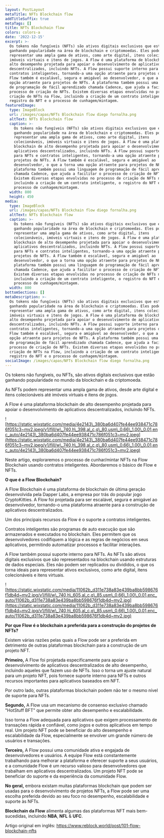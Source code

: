```yaml
---
layout: PostLayout
metaTitle: NFTs Blockchain flow
addTitleSuffix: true
metaTags: []
title: NFTs Blockchain flow
colors: colors-a
date: '2022-12-15'
excerpt: >-
  Os tokens não fungíveis (NFTs) são ativos digitais exclusivos que estão
  ganhando popularidade na área de blockchain e criptomoedas. Eles podem
  representar uma ampla gama de ativos, como arte digital, itens colecionáveis,
  imóveis virtuais e itens de jogos. A Flow é uma plataforma de blockchain de
  alto desempenho projetada para apoiar o desenvolvimento de aplicativos
  descentralizados, incluindo NFTs. A Flow possui suporte interno para NFTs e
  contratos inteligentes, tornando-a uma opção atraente para projetos de NFTs. A
  Flow também é escalável, segura e amigável ao desenvolvedor, o que a torna uma
  opção atraente para projetos de NFTs. A plataforma também possui uma linguagem
  de programação de fácil aprendizado chamada Cadence, que ajuda a facilitar o
  processo de criação de NFTs. Existem diversas etapas envolvidas no processo de
  criação de NFTs na Flow, incluindo a criação de um contrato inteligente, o
  registro do NFT e o processo de cunhagem/mintagem.
featuredImage:
  type: ImageBlock
  url: /images/capas/NFTs Blockchain flow diego fornalha.png
  altText: NFTs Blockchain flow
  caption: >-
    Os tokens não fungíveis (NFTs) são ativos digitais exclusivos que estão
    ganhando popularidade na área de blockchain e criptomoedas. Eles podem
    representar uma ampla gama de ativos, como arte digital, itens
    colecionáveis, imóveis virtuais e itens de jogos. A Flow é uma plataforma de
    blockchain de alto desempenho projetada para apoiar o desenvolvimento de
    aplicativos descentralizados, incluindo NFTs. A Flow possui suporte interno
    para NFTs e contratos inteligentes, tornando-a uma opção atraente para
    projetos de NFTs. A Flow também é escalável, segura e amigável ao
    desenvolvedor, o que a torna uma opção atraente para projetos de NFTs. A
    plataforma também possui uma linguagem de programação de fácil aprendizado
    chamada Cadence, que ajuda a facilitar o processo de criação de NFTs.
    Existem diversas etapas envolvidas no processo de criação de NFTs na Flow,
    incluindo a criação de um contrato inteligente, o registro do NFT e o
    processo de cunhagem/mintagem.
  width: 800
  height: 450
media:
  type: ImageBlock
  url: /images/capas/NFTs Blockchain flow diego fornalha.png
  altText: NFTs Blockchain flow
  caption: >-
    Os tokens não fungíveis (NFTs) são ativos digitais exclusivos que estão
    ganhando popularidade na área de blockchain e criptomoedas. Eles podem
    representar uma ampla gama de ativos, como arte digital, itens
    colecionáveis, imóveis virtuais e itens de jogos. A Flow é uma plataforma de
    blockchain de alto desempenho projetada para apoiar o desenvolvimento de
    aplicativos descentralizados, incluindo NFTs. A Flow possui suporte interno
    para NFTs e contratos inteligentes, tornando-a uma opção atraente para
    projetos de NFTs. A Flow também é escalável, segura e amigável ao
    desenvolvedor, o que a torna uma opção atraente para projetos de NFTs. A
    plataforma também possui uma linguagem de programação de fácil aprendizado
    chamada Cadence, que ajuda a facilitar o processo de criação de NFTs.
    Existem diversas etapas envolvidas no processo de criação de NFTs na Flow,
    incluindo a criação de um contrato inteligente, o registro do NFT e o
    processo de cunhagem/mintagem.
  width: 800
bottomSections: []
metaDescription: >-
  Os tokens não fungíveis (NFTs) são ativos digitais exclusivos que estão
  ganhando popularidade na área de blockchain e criptomoedas. Eles podem
  representar uma ampla gama de ativos, como arte digital, itens colecionáveis,
  imóveis virtuais e itens de jogos. A Flow é uma plataforma de blockchain de
  alto desempenho projetada para apoiar o desenvolvimento de aplicativos
  descentralizados, incluindo NFTs. A Flow possui suporte interno para NFTs e
  contratos inteligentes, tornando-a uma opção atraente para projetos de NFTs. A
  Flow também é escalável, segura e amigável ao desenvolvedor, o que a torna uma
  opção atraente para projetos de NFTs. A plataforma também possui uma linguagem
  de programação de fácil aprendizado chamada Cadence, que ajuda a facilitar o
  processo de criação de NFTs. Existem diversas etapas envolvidas no processo de
  criação de NFTs na Flow, incluindo a criação de um contrato inteligente, o
  registro do NFT e o processo de cunhagem/mintagem.
socialImage: /images/capas/NFTs Blockchain flow diego fornalha.png
---
```

Os tokens não fungíveis, ou NFTs, são ativos digitais exclusivos que estão ganhando popularidade no mundo da blockchain e da criptomoeda.

As NFTs podem representar uma ampla gama de ativos, desde arte digital e itens colecionáveis até imóveis virtuais e itens de jogos.

A Flow é uma plataforma blockchain de alto desempenho projetada para apoiar o desenvolvimento de aplicativos descentralizados, incluindo NFTs.

![https://static.wixstatic.com/media/4e2143\_380ba6d407fe44ee938471c786f051c3~mv2.jpeg/v1/fill/w\_740,h\_398,al_c,q\_80,usm\_0.66\_1.00\_0.01,enc_auto/4e2143\_380ba6d407fe44ee938471c786f051c3~mv2.jpeg](https://static.wixstatic.com/media/4e2143\_380ba6d407fe44ee938471c786f051c3~mv2.jpeg/v1/fill/w\_740,h\_398,al_c,q\_80,usm\_0.66\_1.00\_0.01,enc_auto/4e2143\_380ba6d407fe44ee938471c786f051c3~mv2.jpeg)

Neste artigo, exploraremos o processo de cunhar/mintar NFTs na Flow Blockchain usando contratos inteligentes. Abordaremos o básico de Flow e NFTs.

**O que é a Flow Blockchain?**

A Flow Blockchain é uma plataforma de blockchain de última geração desenvolvida pela Dapper Labs, a empresa por trás do popular jogo CryptoKitties. A Flow foi projetada para ser escalável, segura e amigável ao desenvolvedor, tornando-o uma plataforma atraente para a construção de aplicativos descentralizados.

Um dos principais recursos da Flow é o suporte a contratos inteligentes.

Contratos inteligentes são programas de auto execução que são armazenados e executados no blockchain. Eles permitem que os desenvolvedores codifiquem a lógica e as regras de negócios em seus aplicativos, permitindo automatizar processos e facilitar interações.

A Flow também possui suporte interno para NFTs. As NFTs são ativos digitais exclusivos que são representados na blockchain usando estruturas de dados especiais. Eles não podem ser replicados ou divididos, o que os torna ideais para representar ativos exclusivos, como arte digital, itens colecionáveis e itens virtuais.

![https://static.wixstatic.com/media/11062b_d311e738a83e439ba8bb598676f1db4d~mv2.jpg/v1/fill/w\_740,h\_605,al_c,q\_85,usm\_0.66\_1.00\_0.01,enc_auto/11062b_d311e738a83e439ba8bb598676f1db4d~mv2.jpg](https://static.wixstatic.com/media/11062b_d311e738a83e439ba8bb598676f1db4d~mv2.jpg/v1/fill/w\_740,h\_605,al_c,q\_85,usm\_0.66\_1.00\_0.01,enc_auto/11062b_d311e738a83e439ba8bb598676f1db4d~mv2.jpg)

**Por que Flow é o blockchain a preferida para a construção do projetos de NFTs?**

Existem várias razões pelas quais a Flow pode ser a preferida em detrimento de outras plataformas blockchain para a construção de um projeto NFT.

**Primeiro,** A Flow foi projetada especificamente para apoiar o desenvolvimento de aplicativos descentralizados de alto desempenho, incluindo aqueles que fazem uso de NFTs. Isso o torna um ajuste natural para um projeto NFT, pois fornece suporte interno para NFTs e outros recursos importantes para aplicativos baseados em NFT.

Por outro lado, outras plataformas blockchain podem não ter o mesmo nível de suporte para NFTs.

**Segundo,** A Flow usa um mecanismo de consenso exclusivo chamado "HotStuff BFT" que permite obter alto desempenho e escalabilidade.

Isso torna a Flow adequada para aplicativos que exigem processamento de transações rápida e confiável, como jogos e outros aplicativos em tempo real. Um projeto NFT pode se beneficiar do alto desempenho e escalabilidade da Flow, especialmente se envolver um grande número de usuários e transações.

**Terceiro,** A Flow possui uma comunidade ativa e engajada de desenvolvedores e usuários. A equipe Flow está constantemente trabalhando para melhorar a plataforma e oferecer suporte a seus usuários, e a comunidade Flow é um recurso valioso para desenvolvedores que trabalham em aplicativos descentralizados. Um projeto NFT pode se beneficiar do suporte e da experiência da comunidade Flow.

**No geral,** embora existam muitas plataformas blockchain que podem ser usadas para o desenvolvimento de projetos NFTs, a Flow pode ser uma escolha preferida devido ao seu foco no desempenho, escalabilidade e suporte às NFTs.

**Blockchain da Flow** alimenta algumas das plataformas NFT mais bem-sucedidas, incluindo **NBA**, **NFL** & **UFC**.



Artigo original em inglês:
https://www.reblock.world/post/101-flow-blockchain-nfts

